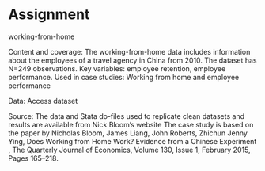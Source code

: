 # Assignment
working-from-home

Content and coverage: The working-from-home data includes information about the employees of a travel agency in China from 2010. The dataset has N=249 observations.
Key variables: employee retention, employee performance. 
Used in case studies:
Working from home and employee performance

Data: Access dataset

Source: The data and Stata do-files used to replicate clean datasets and results are available from Nick Bloom’s website
The case study is based on the paper by Nicholas Bloom, James Liang, John Roberts, Zhichun Jenny Ying, Does Working from Home Work? Evidence from a Chinese Experiment , The Quarterly Journal of Economics, Volume 130, Issue 1, February 2015, Pages 165–218.
